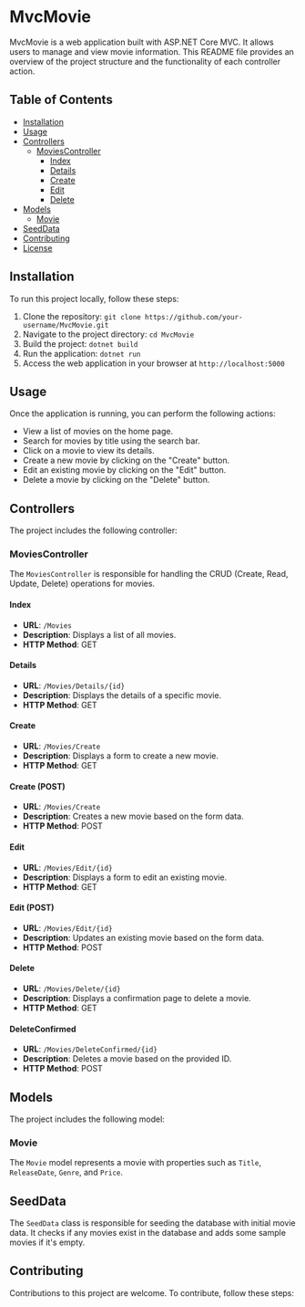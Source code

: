 # MvcMovie

MvcMovie is a web application built with ASP.NET Core MVC. It allows users to manage and view movie information. This README file provides an overview of the project structure and the functionality of each controller action.

## Table of Contents
- [Installation](#installation)
- [Usage](#usage)
- [Controllers](#controllers)
  - [MoviesController](#moviescontroller)
    - [Index](#index)
    - [Details](#details)
    - [Create](#create)
    - [Edit](#edit)
    - [Delete](#delete)
- [Models](#models)
  - [Movie](#movie)
- [SeedData](#seeddata)
- [Contributing](#contributing)
- [License](#license)

## Installation
To run this project locally, follow these steps:

1. Clone the repository: `git clone https://github.com/your-username/MvcMovie.git`
2. Navigate to the project directory: `cd MvcMovie`
3. Build the project: `dotnet build`
4. Run the application: `dotnet run`
5. Access the web application in your browser at `http://localhost:5000`

## Usage
Once the application is running, you can perform the following actions:

- View a list of movies on the home page.
- Search for movies by title using the search bar.
- Click on a movie to view its details.
- Create a new movie by clicking on the "Create" button.
- Edit an existing movie by clicking on the "Edit" button.
- Delete a movie by clicking on the "Delete" button.

## Controllers
The project includes the following controller:

### MoviesController
The `MoviesController` is responsible for handling the CRUD (Create, Read, Update, Delete) operations for movies.

#### Index
- **URL**: `/Movies`
- **Description**: Displays a list of all movies.
- **HTTP Method**: GET

#### Details
- **URL**: `/Movies/Details/{id}`
- **Description**: Displays the details of a specific movie.
- **HTTP Method**: GET

#### Create
- **URL**: `/Movies/Create`
- **Description**: Displays a form to create a new movie.
- **HTTP Method**: GET

#### Create (POST)
- **URL**: `/Movies/Create`
- **Description**: Creates a new movie based on the form data.
- **HTTP Method**: POST

#### Edit
- **URL**: `/Movies/Edit/{id}`
- **Description**: Displays a form to edit an existing movie.
- **HTTP Method**: GET

#### Edit (POST)
- **URL**: `/Movies/Edit/{id}`
- **Description**: Updates an existing movie based on the form data.
- **HTTP Method**: POST

#### Delete
- **URL**: `/Movies/Delete/{id}`
- **Description**: Displays a confirmation page to delete a movie.
- **HTTP Method**: GET

#### DeleteConfirmed
- **URL**: `/Movies/DeleteConfirmed/{id}`
- **Description**: Deletes a movie based on the provided ID.
- **HTTP Method**: POST

## Models
The project includes the following model:

### Movie
The `Movie` model represents a movie with properties such as `Title`, `ReleaseDate`, `Genre`, and `Price`.

## SeedData
The `SeedData` class is responsible for seeding the database with initial movie data. It checks if any movies exist in the database and adds some sample movies if it's empty.

## Contributing
Contributions to this project are welcome. To contribute, follow these steps:

 
